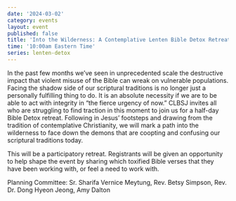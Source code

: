 ```yaml
---
date: '2024-03-02'
category: events
layout: event
published: false
title: 'Into the Wilderness: A Contemplative Lenten Bible Detox Retreat'
time: '10:00am Eastern Time'
series: lenten-detox
---
```

In the past few months we’ve seen in unprecedented scale the destructive impact that violent misuse of the Bible can wreak on vulnerable populations. Facing the shadow side of our scriptural traditions is no longer just a personally fulfilling thing to do. It is an absolute necessity if we are to be able to act with integrity in “the fierce urgency of now.” CLBSJ invites all who are struggling to find traction in this moment to join us for a half-day Bible Detox retreat. Following in Jesus’ footsteps and drawing from the tradition of contemplative Christianity, we will mark a path into the wilderness to face down the demons that are coopting and confusing our scriptural traditions today. 

This will be a participatory retreat. Registrants will be given an opportunity to help shape the event by sharing which toxified Bible verses that they have been working with, or feel a need to work with.

Planning Committee: Sr. Sharifa Vernice Meytung, Rev. Betsy Simpson, Rev. Dr. Dong Hyeon Jeong, Amy Dalton